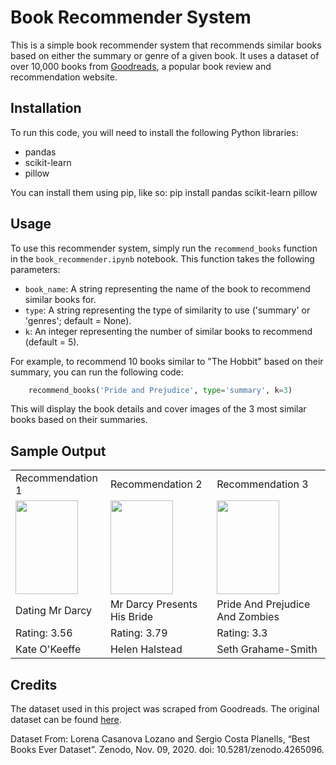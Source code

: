 # Book Recommender System

This is a simple book recommender system that recommends similar books based on either the summary or genre of a given book. It uses a dataset of over 10,000 books from [Goodreads](https://www.goodreads.com/), a popular book review and recommendation website.

## Installation

To run this code, you will need to install the following Python libraries:

- pandas
- scikit-learn
- pillow

You can install them using pip, like so:
    pip install pandas scikit-learn pillow


## Usage

To use this recommender system, simply run the `recommend_books` function in the `book_recommender.ipynb` notebook. This function takes the following parameters:

- `book_name`: A string representing the name of the book to recommend similar books for.
- `type`: A string representing the type of similarity to use ('summary' or 'genres'; default = None).
- `k`: An integer representing the number of similar books to recommend (default = 5).

For example, to recommend 10 books similar to "The Hobbit" based on their summary, you can run the following code:

```python
    recommend_books('Pride and Prejudice', type='summary', k=3)
```

This will display the book details and cover images of the 3 most similar books based on their summaries.

## Sample Output

<div class="table-center">
  <table>
    <tr>
        <td>Recommendation 1</td>
        <td>Recommendation 2</td>
        <td>Recommendation 3</td>
    </tr>
      <td><img src="https://imgur.com/FeU1T9H.jpg" width="100" height="150"></td>
      <td><img src="https://i.imgur.com/fXtnEFh.png" width="100" height="150"></td>
      <td><img src="https://i.imgur.com/ioG5AD0.jpg" width="100" height="150"></td>
    </tr>
    <tr>
      <td>Dating Mr Darcy</td>
      <td>Mr Darcy Presents His Bride</td>
      <td>Pride And Prejudice And Zombies</td>
    </tr>
    <tr>
      <td>Rating: 3.56</td>
      <td>Rating: 3.79</td>
      <td>Rating: 3.3</td>
    </tr>
    <tr>
      <td> Kate O'Keeffe</td>
      <td> Helen Halstead</td>
      <td> Seth Grahame-Smith</td>
    </tr>
  </table>
</div>

## Credits
The dataset used in this project was scraped from Goodreads. The original dataset can be found [here](https://zenodo.org/record/4265096).

Dataset From:
Lorena Casanova Lozano and Sergio Costa Planells, “Best Books Ever Dataset”.
Zenodo, Nov. 09, 2020.
doi: 10.5281/zenodo.4265096.
